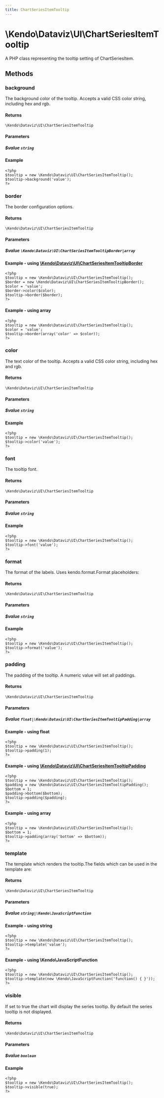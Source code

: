 ```yaml
---
title: ChartSeriesItemTooltip
---
```


# \Kendo\Dataviz\UI\ChartSeriesItemTooltip

A PHP class representing the tooltip setting of ChartSeriesItem.


## Methods

### background
The background color of the tooltip. Accepts a valid CSS color string, including hex and rgb.

#### Returns
`\Kendo\Dataviz\UI\ChartSeriesItemTooltip`

#### Parameters

##### $value `string`



#### Example 
    <?php
    $tooltip = new \Kendo\Dataviz\UI\ChartSeriesItemTooltip();
    $tooltip->background('value');
    ?>

### border

The border configuration options.

#### Returns
`\Kendo\Dataviz\UI\ChartSeriesItemTooltip`

#### Parameters

##### $value `\Kendo\Dataviz\UI\ChartSeriesItemTooltipBorder|array`


#### Example - using [\Kendo\Dataviz\UI\ChartSeriesItemTooltipBorder](/api/wrappers/php/Kendo/Dataviz/UI/ChartSeriesItemTooltipBorder)
    <?php
    $tooltip = new \Kendo\Dataviz\UI\ChartSeriesItemTooltip();
    $border = new \Kendo\Dataviz\UI\ChartSeriesItemTooltipBorder();
    $color = 'value';
    $border->color($color);
    $tooltip->border($border);
    ?>

#### Example - using array

    <?php
    $tooltip = new \Kendo\Dataviz\UI\ChartSeriesItemTooltip();
    $color = 'value';
    $tooltip->border(array('color' => $color));
    ?>

### color
The text color of the tooltip. Accepts a valid CSS color string, including hex and rgb.

#### Returns
`\Kendo\Dataviz\UI\ChartSeriesItemTooltip`

#### Parameters

##### $value `string`



#### Example 
    <?php
    $tooltip = new \Kendo\Dataviz\UI\ChartSeriesItemTooltip();
    $tooltip->color('value');
    ?>

### font
The tooltip font.

#### Returns
`\Kendo\Dataviz\UI\ChartSeriesItemTooltip`

#### Parameters

##### $value `string`



#### Example 
    <?php
    $tooltip = new \Kendo\Dataviz\UI\ChartSeriesItemTooltip();
    $tooltip->font('value');
    ?>

### format
The format of the labels. Uses kendo.format.Format placeholders:

#### Returns
`\Kendo\Dataviz\UI\ChartSeriesItemTooltip`

#### Parameters

##### $value `string`



#### Example 
    <?php
    $tooltip = new \Kendo\Dataviz\UI\ChartSeriesItemTooltip();
    $tooltip->format('value');
    ?>

### padding

The padding of the tooltip. A numeric value will set all paddings.

#### Returns
`\Kendo\Dataviz\UI\ChartSeriesItemTooltip`

#### Parameters

##### $value `float|\Kendo\Dataviz\UI\ChartSeriesItemTooltipPadding|array`




#### Example  - using float
    <?php
    $tooltip = new \Kendo\Dataviz\UI\ChartSeriesItemTooltip();
    $tooltip->padding(1);
    ?>


#### Example - using [\Kendo\Dataviz\UI\ChartSeriesItemTooltipPadding](/api/wrappers/php/Kendo/Dataviz/UI/ChartSeriesItemTooltipPadding)
    <?php
    $tooltip = new \Kendo\Dataviz\UI\ChartSeriesItemTooltip();
    $padding = new \Kendo\Dataviz\UI\ChartSeriesItemTooltipPadding();
    $bottom = 1;
    $padding->bottom($bottom);
    $tooltip->padding($padding);
    ?>

#### Example - using array

    <?php
    $tooltip = new \Kendo\Dataviz\UI\ChartSeriesItemTooltip();
    $bottom = 1;
    $tooltip->padding(array('bottom' => $bottom));
    ?>

### template
The template which renders the tooltip.The fields which can be used in the template are:

#### Returns
`\Kendo\Dataviz\UI\ChartSeriesItemTooltip`

#### Parameters

##### $value `string|\Kendo\JavaScriptFunction`



#### Example  - using string
    <?php
    $tooltip = new \Kendo\Dataviz\UI\ChartSeriesItemTooltip();
    $tooltip->template('value');
    ?>

#### Example  - using \Kendo\JavaScriptFunction
    <?php
    $tooltip = new \Kendo\Dataviz\UI\ChartSeriesItemTooltip();
    $tooltip->template(new \Kendo\JavaScriptFunction('function() { }'));
    ?>

### visible
If set to true the chart will display the series tooltip. By default the series tooltip is not displayed.

#### Returns
`\Kendo\Dataviz\UI\ChartSeriesItemTooltip`

#### Parameters

##### $value `boolean`



#### Example 
    <?php
    $tooltip = new \Kendo\Dataviz\UI\ChartSeriesItemTooltip();
    $tooltip->visible(true);
    ?>

